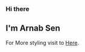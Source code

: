 
### Hi there 

## I'm Arnab Sen

For More styling visit to [Here](https://docs.github.com/en/free-pro-team@latest/github/writing-on-github/basic-writing-and-formatting-syntax).

